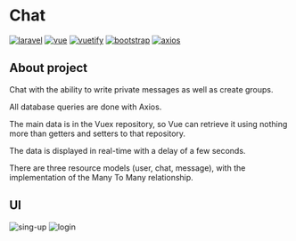 # Chat

[![laravel](https://img.shields.io/badge/Laravel-v9.2-ff1e12?logo=laravel)](https://laravel.com/docs/9.x)
[![vue](https://img.shields.io/badge/Vue.js-v2.6.12-33b378?logo=vuedotjs)](https://v2.vuejs.org/)
[![vuetify](https://img.shields.io/badge/Vuex-v3.6.2-33b378)](https://v3.vuex.vuejs.org/)
[![bootstrap](https://img.shields.io/badge/Bootstrap-v5.1.3-6a2ff9?logo=bootstrap)](https://getbootstrap.com/docs/5.1/getting-started/introduction/)
[![axios](https://img.shields.io/badge/Axios-v0.25-4e25e3?logo=axios)](https://axios-http.com/)

## About project

Chat with the ability to write private messages as well as create groups. 

All database queries are done with Axios. 

The main data is in the Vuex repository, so Vue can retrieve it using nothing more than getters and setters to that repository. 

The data is displayed in real-time with a delay of a few seconds. 

There are three resource models (user, chat, message), with the implementation of the Many To Many relationship.

## UI
![sing-up](https://user-images.githubusercontent.com/28041087/193830209-76c9ecbb-2570-4a4f-bc31-4e5887b682d8.png)
![login](https://user-images.githubusercontent.com/28041087/193830399-6749b0ce-88c8-44fa-9648-e3de803f9fb6.png)

